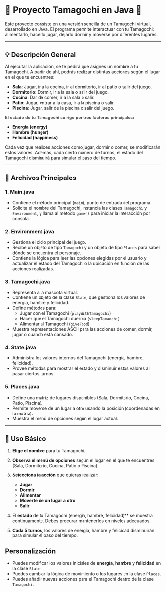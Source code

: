 # :star2: Proyecto Tamagochi en Java :star2:

Este proyecto consiste en una versión sencilla de un Tamagochi virtual, desarrollado en Java. El programa permite interactuar con tu Tamagochi: alimentarlo, hacerlo jugar, dejarlo dormir y moverse por diferentes lugares.

---

## :bulb: Descripción General

Al ejecutar la aplicación, se te pedirá que asignes un nombre a tu Tamagochi. A partir de ahí, podrás realizar distintas acciones según el lugar en el que te encuentres:

- **Sala**: Jugar, ir a la cocina, ir al dormitorio, ir al patio o salir del juego.
- **Dormitorio**: Dormir, ir a la sala o salir del juego.
- **Cocina**: Dar de comer, ir a la sala o salir.
- **Patio**: Jugar, entrar a la casa, ir a la piscina o salir.
- **Piscina**: Jugar, salir de la piscina o salir del juego.

El estado de tu Tamagochi se rige por tres factores principales:

- **Energía (energy)**
- **Hambre (hunger)**
- **Felicidad (happiness)**

Cada vez que realices acciones como jugar, dormir o comer, se modificarán estos valores. Además, cada cierto número de turnos, el estado del Tamagochi disminuirá para simular el paso del tiempo.

---

## :file_folder: Archivos Principales

### 1. Main.java
- Contiene el método principal (`main`), punto de entrada del programa.
- Solicita el nombre del Tamagochi, instancia las clases `Tamagochi` y `Environment`, y llama al método `game()` para iniciar la interacción por consola.

### 2. Environment.java
- Gestiona el ciclo principal del juego.
- Recibe un objeto de tipo `Tamagochi` y un objeto de tipo `Places` para saber dónde se encuentra el personaje.
- Contiene la lógica para leer las opciones elegidas por el usuario y actualizar el estado del Tamagochi o la ubicación en función de las acciones realizadas.

### 3. Tamagochi.java
- Representa a la mascota virtual.  
- Contiene un objeto de la clase `State`, que gestiona los valores de energía, hambre y felicidad.
- Define métodos para:
  - Jugar con el Tamagochi (`playWithTamagochi`)
  - Hacer que el Tamagochi duerma (`sleepTamaochi`)
  - Alimentar al Tamagochi (`giveFood`)
- Muestra representaciones ASCII para las acciones de comer, dormir, jugar o cuando está cansado.

### 4. State.java
- Administra los valores internos del Tamagochi (energía, hambre, felicidad).
- Provee métodos para mostrar el estado y disminuir estos valores al pasar ciertos turnos.

### 5. Places.java
- Define una matriz de lugares disponibles (Sala, Dormitorio, Cocina, Patio, Piscina).
- Permite moverse de un lugar a otro usando la posición (coordenadas en la matriz).
- Muestra el menú de opciones según el lugar actual.

---

## :wrench: Uso Básico

1. **Elige el nombre** para tu Tamagochi.  
2. **Observa el menú de opciones** según el lugar en el que te encuentres (Sala, Dormitorio, Cocina, Patio o Piscina).  
3. **Selecciona la acción** que quieras realizar:
   - **Jugar**  
   - **Dormir**  
   - **Alimentar**  
   - **Moverte de un lugar a otro**  
   - **Salir**  

4. El **estado** de tu Tamagochi (energía, hambre, felicidad)** se muestra continuamente. Debes procurar mantenerlos en niveles adecuados.  
5. **Cada 5 turnos**, los valores de energía, hambre y felicidad disminuirán para simular el paso del tiempo.

## Personalización

- Puedes modificar los valores iniciales de **energía**, **hambre** y **felicidad** en la clase `State`.  
- Puedes cambiar la lógica de movimiento o los lugares en la clase `Places`.  
- Puedes añadir nuevas acciones para el Tamagochi dentro de la clase `Tamagochi`.  

